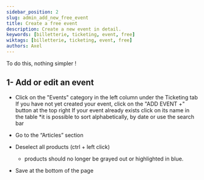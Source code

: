 ```yaml
---
sidebar_position: 2
slug: admin_add_new_free_event
title: Create a free event
description: Create a new event in detail.
keywords: [billetterie, ticketing, event, free]
wiktags: [billetterie, ticketing, event, free]
authors: Axel
---
```


To do this, nothing simpler !

## 1- Add or edit an event

- Click on the "Events" category in the left column under the Ticketing tab
If you have not yet created your event, click on the "ADD EVENT +" button at the top right
If your event already exists click on its name in the table
   *it is possible to sort alphabetically, by date or use the search bar
  
- Go to the “Articles” section
- Deselect all products (ctrl + left click)
   * products should no longer be grayed out or highlighted in blue.
  
- Save at the bottom of the page
